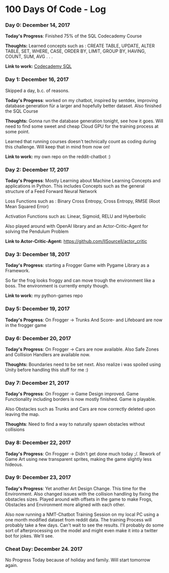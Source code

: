 # 100 Days Of Code - Log

### Day 0: December 14, 2017

**Today's Progress**: Finished 75% of the SQL Codecademy Course

**Thoughts:** Learned concepts such as :
CREATE TABLE, UPDATE, ALTER TABLE, SET, WHERE, CASE, ORDER BY, LIMIT, GROUP BY, HAVING, COUNT, SUM, AVG . . . 

**Link to work:** [Codecademy SQL](https://www.codecademy.com/learn)

### Day 1: December 16, 2017
Skipped a day, b.c. of reasons.

**Today's Progress**: worked on my chatbot, inspired by sentdex, improving database generation für a larger and hopefully better dataset. Also finished the SQL Course

**Thoughts:** Gonna run the database generation tonight, see how it goes. Will need to find some sweet and cheap Cloud GPU for the training process at some point. 

Learned that running courses doesn't technically count as coding during this challenge. Will keep that in mind from now on! 

**Link to work:** my own repo on the reddit-chatbot :)

### Day 2: December 17, 2017

**Today's Progress**: Mostly Learning about Machine Learning Concepts and applications in Python.
This includes Concepts such as the general structure of a Feed Forward Neural Network

Loss Functions such as : Binary Cross Entropy, Cross Entropy, RMSE (Root Mean Squared Error)

Activation Functions such as: Linear, Sigmoid, RELU and Hyberbolic

Also played around with OpenAI library and an Actor-Critic-Agent for solving the Pendulum Problem

**Link to Actor-Critic-Agent:** https://github.com/llSourcell/actor_critic

### Day 3: December 18, 2017
**Today's Progress**: starting a Frogger Game with Pygame Library as a Framework. 

So far the frog looks froggy and can move trough the environment like a boss. The environment is currently empty though.

**Link to work:** my python-games repo

### Day 5: December 19, 2017
**Today's Progress**: On Frogger -> Trunks And Score- and Lifeboard are now in the frogger game

### Day 6: December 20, 2017
**Today's Progress**: On Frogger -> Cars are now available. Also Safe Zones and Collision Handlers are available now.

**Thoughts:** Boundaries need to be set next. Also realize i was spoiled using Unity before handling this stuff for me :)

### Day 7: December 21, 2017
**Today's Progress**: On Frogger -> Game Design improved. Game Functionality including borders is now mostly finished. Game is playable.

Also Obstacles such as Trunks and Cars are now correctly deleted upon leaving the map.

**Thoughts**: Need to find a way to naturally spawn obstacles without collisions

### Day 8: December 22, 2017
**Today's Progress**: On Frogger -> Didn't get done much today ;/.  Rework of Game Art using new transparent sprites, making the game slightly less hideous. 

### Day 9: December 23, 2017
**Today's Progress**: Yet another Art Design Change. This time for the Environment. Also changed issues with the collision handling by fixing the obstacles sizes. Played around with offsets in the game to make Frogs, Obstacles and Environment more aligned with each other.

Also now running a NMT-Chatbot Training Session on my local PC using a one month modified dataset from reddit data. The training Process will probably take a few days. Can't wait to see the results. I'll probably do some sort of afterprocessing on the 
model and might even make it into a twitter bot for jokes. We'll see.

### Cheat Day: December 24. 2017
No Progress Today because of holiday and family. Will start tomorrow again.



